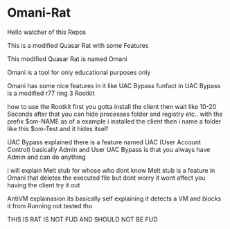 # Omani-Rat

Hello watcher of this Repos

This is a modified Quasar Rat with some Features

This modified Quasar Rat is named Omani

Omani is a tool for only educational purposes only

Omani has some nice features in it like UAC Bypass funfact in UAC Bypass is a modified r77 ring 3 Rootkit

how to use the Rootkit first you gotta install the client then wait like 10-20 Seconds after that you can hide processes folder and registry etc.. with the prefix $om-NAME as of a example i installed the client then i name a folder like this $om-Test and it hides itself

UAC Bypass explained there is a feature named UAC (User Account Control) basically Admin and User UAC Bypass is that you always have Admin and can do anything

i will explain Melt stub for whose who dont know Melt stub is a feature in Omani that deletes the executed file but dont worry it wont affect you having the client try it out

AntiVM explainasion its basically self explaining it detects a VM and blocks it from Running not tested tho

THIS IS RAT IS NOT FUD AND SHOULD NOT BE FUD
